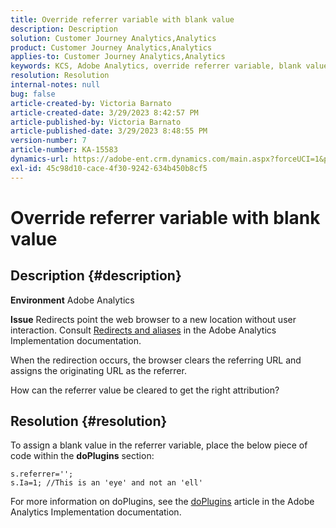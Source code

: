 ```yaml
---
title: Override referrer variable with blank value
description: Description
solution: Customer Journey Analytics,Analytics
product: Customer Journey Analytics,Analytics
applies-to: Customer Journey Analytics,Analytics
keywords: KCS, Adobe Analytics, override referrer variable, blank value
resolution: Resolution
internal-notes: null
bug: false
article-created-by: Victoria Barnato
article-created-date: 3/29/2023 8:42:57 PM
article-published-by: Victoria Barnato
article-published-date: 3/29/2023 8:48:55 PM
version-number: 7
article-number: KA-15583
dynamics-url: https://adobe-ent.crm.dynamics.com/main.aspx?forceUCI=1&pagetype=entityrecord&etn=knowledgearticle&id=60f6c843-72ce-ed11-b597-6045bd006268
exl-id: 45c98d10-cace-4f30-9242-634b450b8cf5
---
```

# Override referrer variable with blank value

## Description {#description}


<b>Environment</b>
 Adobe Analytics

<b>Issue</b>
 Redirects point the web browser to a new location without user interaction. Consult [Redirects and aliases](https://experienceleague.adobe.com/docs/analytics/technotes/redirects.html) in the Adobe Analytics Implementation documentation.

 When the redirection occurs, the browser clears the referring URL and assigns the originating URL as the referrer.

How can the referrer value be cleared to get the right attribution?


## Resolution {#resolution}


To assign a blank value in the referrer variable, place the below piece of code within the <b>doPlugins</b> section:


```
s.referrer='';
s.Ia=1; //This is an 'eye' and not an 'ell'
```


For more information on doPlugins, see the [doPlugins](https://experienceleague.adobe.com/docs/analytics/implementation/vars/functions/doplugins.html) article in the Adobe Analytics Implementation documentation.
